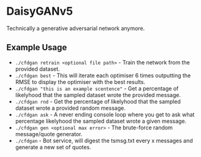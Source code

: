 # DaisyGANv5
Technically a generative adversarial network anymore. 

## Example Usage
- ```./cfdgan retrain <optional file path>``` - Train the network from the provided dataset.
- ```./cfdgan best``` - This will iterate each optimiser 6 times outputting the RMSE to display the optimiser with the best results.
- ```./cfdgan "this is an example scentence"``` - Get a percentage of likelyhood that the sampled dataset wrote the provided message.
- ```./cfdgan rnd``` - Get the percentage of likelyhood that the sampled dataset wrote a provided random message.
- ```./cfdgan ask``` - A never ending console loop where you get to ask what percentage likelyhood the sampled dataset wrote a given message.
- ```./cfdgan gen <optional max error>``` - The brute-force random message/quote generator.
- ```./cfdgan``` - Bot service, will digest the tsmsg.txt every x messages and generate a new set of quotes.
